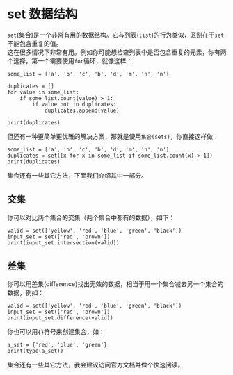 # set 数据结构

`set`\(集合\)是一个非常有用的数据结构。它与列表\(`list`\)的行为类似，区别在于`set`不能包含重复的值。  
这在很多情况下非常有用。例如你可能想检查列表中是否包含重复的元素，你有两个选择，第一个需要使用`for`循环，就像这样：

```text
some_list = ['a', 'b', 'c', 'b', 'd', 'm', 'n', 'n']

duplicates = []
for value in some_list:
    if some_list.count(value) > 1:
        if value not in duplicates:
            duplicates.append(value)

print(duplicates)

```

但还有一种更简单更优雅的解决方案，那就是使用`集合(sets)`，你直接这样做：

```text
some_list = ['a', 'b', 'c', 'b', 'd', 'm', 'n', 'n']
duplicates = set([x for x in some_list if some_list.count(x) > 1])
print(duplicates)

```

集合还有一些其它方法，下面我们介绍其中一部分。

## 交集 <a id="&#x4EA4;&#x96C6;"></a>

你可以对比两个集合的交集（两个集合中都有的数据），如下：

```text
valid = set(['yellow', 'red', 'blue', 'green', 'black'])
input_set = set(['red', 'brown'])
print(input_set.intersection(valid))

```

## 差集 <a id="&#x5DEE;&#x96C6;"></a>

你可以用差集\(difference\)找出无效的数据，相当于用一个集合减去另一个集合的数据，例如：

```text
valid = set(['yellow', 'red', 'blue', 'green', 'black'])
input_set = set(['red', 'brown'])
print(input_set.difference(valid))

```

你也可以用`{}`符号来创建集合，如：

```text
a_set = {'red', 'blue', 'green'}
print(type(a_set))

```

集合还有一些其它方法，我会建议访问官方文档并做个快速阅读。

